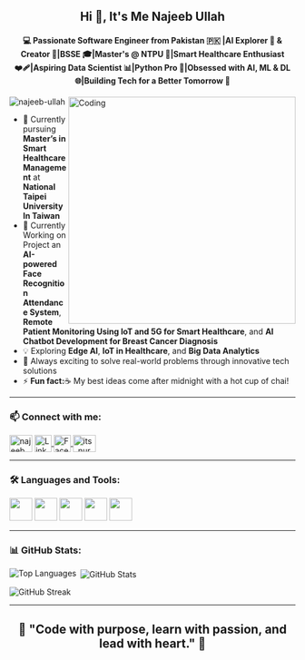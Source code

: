 <h2 align="center">Hi 👋, It's Me Najeeb Ullah</h2>
<h4 align="center">💻 Passionate Software Engineer from Pakistan 🇵🇰 |AI Explorer 🤖 & Creator 🚀|BSSE 🎓|Master's @ NTPU 🎯|Smart Healthcare Enthusiast ❤️‍🩹|Aspiring Data Scientist 📊|Python Pro 🐍|Obsessed with AI, ML & DL 🌐|Building Tech for a Better Tomorrow 🌟</h4>

<img align="right" alt="Coding" width="400" src="https://user-images.githubusercontent.com/55389276/140866485-8fb1c876-9a8f-4d6a-98dc-08c4981eaf70.gif" />

<p align="left"> 
  <img src="https://komarev.com/ghpvc/?username=najeeb-ullah&label=Profile%20views&color=0e75b6&style=flat" alt="najeeb-ullah" />
</p>

- 🌱 Currently pursuing **Master’s in Smart Healthcare Management** at **National Taipei University In Taiwan**
- 🔭 Currently Working on  Project an **AI-powered Face Recognition Attendance System**, **Remote Patient Monitoring Using IoT and 5G for Smart Healthcare**, and **AI Chatbot Development for Breast Cancer Diagnosis**
- 💡 Exploring **Edge AI**, **IoT in Healthcare**, and **Big Data Analytics**
- 🎯 Always exciting to solve real-world problems through innovative tech solutions
- ⚡ **Fun fact:**☕ My best ideas come after midnight with a hot cup of chai!

---

<h3 align="left">📫 Connect with me:</h3>
<p align="left">
  <a href="https://twitter.com/najeeb_ullahr" target="blank"><img align="center" src="https://raw.githubusercontent.com/rahuldkjain/github-profile-readme-generator/master/src/images/icons/Social/twitter.svg" alt="najeeb_ullahr" height="30" width="40" /></a>
  <a href="https://linkedin.com/in/najeeb-ullah" target="blank">
    <img align="center" src="https://cdn-icons-png.flaticon.com/512/174/174857.png" alt="LinkedIn" height="30" width="30" />
  </a>
  <a href="https://fb.com/najeebullahrasheed" target="blank">
    <img align="center" src="https://cdn-icons-png.flaticon.com/512/733/733547.png" alt="Facebook" height="30" width="30" />
  </a>
  <a href="https://instagram.com/its_nur98" target="blank"><img align="center" src="https://raw.githubusercontent.com/rahuldkjain/github-profile-readme-generator/master/src/images/icons/Social/instagram.svg" alt="its_nur98" height="30" width="40" /></a>
</p>

---

<h3 align="left">🛠️ Languages and Tools:</h3>
<p align="left">
  <a href="https://www.python.org" target="_blank"><img src="https://cdn.jsdelivr.net/gh/devicons/devicon/icons/python/python-original.svg" width="40" height="40"/></a>
  <a href="https://pandas.pydata.org/" target="_blank"><img src="https://cdn.jsdelivr.net/gh/devicons/devicon/icons/pandas/pandas-original.svg" width="40" height="40"/></a>
  <a href="https://scikit-learn.org/" target="_blank"><img src="https://upload.wikimedia.org/wikipedia/commons/0/05/Scikit_learn_logo_small.svg" width="40" height="40"/></a>
  <a href="https://seaborn.pydata.org/" target="_blank"><img src="https://seaborn.pydata.org/_images/logo-mark-lightbg.svg" width="40" height="40"/></a>
  <a href="https://www.tensorflow.org/" target="_blank"><img src="https://www.vectorlogo.zone/logos/tensorflow/tensorflow-icon.svg" width="40" height="40"/></a>
</p>

---

<h3 align="left">📊 GitHub Stats:</h3>

<p><img align="left" src="https://github-readme-stats.vercel.app/api/top-langs?username=najeeb-ullah&show_icons=true&locale=en&layout=compact" alt="Top Languages" /></p>

<p>&nbsp;<img align="center" src="https://github-readme-stats.vercel.app/api?username=najeeb-ullah&show_icons=true&locale=en" alt="GitHub Stats" /></p>

<p><img align="center" src="https://github-readme-streak-stats.herokuapp.com/?user=najeeb-ullah" alt="GitHub Streak" /></p>

---

<h2 align="center">🌟 "Code with purpose, learn with passion, and lead with heart." 🌟</h2>
